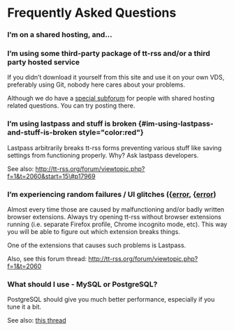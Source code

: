 Frequently Asked Questions
==========================

### I’m on a shared hosting, and…

### I’m using some third-party package of tt-rss and/or a third party hosted service

If you didn’t download it yourself from this site and use it on your own
VDS, preferably using Git, nobody here cares about your problems.

Although we do have a [special
subforum](http://tt-rss.org/forum/viewforum.php?f=24) for people with
shared hosting related questions. You can try posting there.

### I’m using lastpass and stuff is broken {#im-using-lastpass-and-stuff-is-broken style="color:red"}

Lastpass arbitrarily breaks tt-rss forms preventing various stuff like
saving settings from functioning properly. Why? Ask lastpass developers.

See also:
http://tt-rss.org/forum/viewtopic.php?f=1&t=2060&start=15\#p17969

### I’m experiencing random failures / UI glitches ({[error]({"code":7}}), {[error]({"code":6}}))

Almost every time those are caused by malfunctioning and/or badly
written browser extensions. Always try opening tt-rss without browser
extensions running (i.e. separate Firefox profile, Chrome incognito
mode, etc). This way you will be able to figure out which extension
breaks things.

One of the extensions that causes such problems is Lastpass.

Also, see this forum thread:
http://tt-rss.org/forum/viewtopic.php?f=1&t=2060

### What should I use - MySQL or PostgreSQL?

PostgreSQL should give you much better performance, especially if you
tune it a bit.

See also: [this
thread](http://tt-rss.org/forum/viewtopic.php?f=1&t=2053&start=45#p11015)
